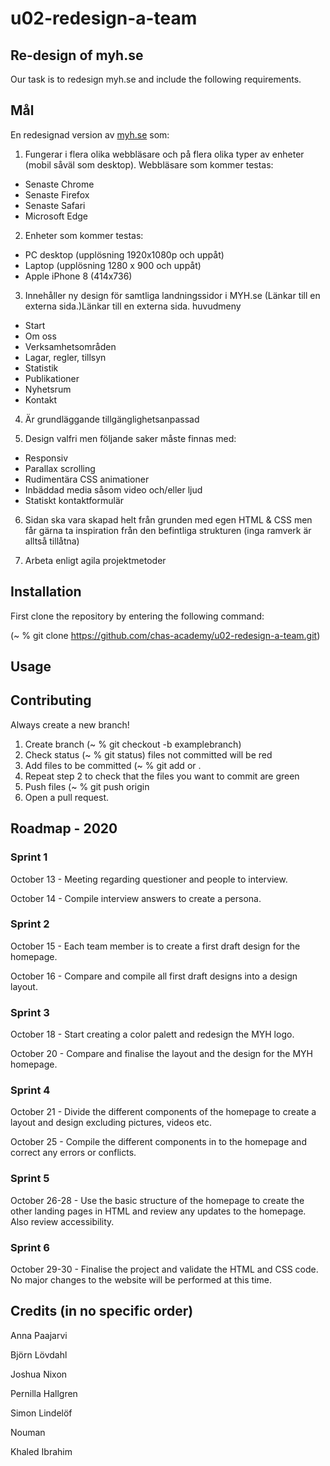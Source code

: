 # u02-redesign-a-team

## Re-design of myh.se
Our task is to redesign myh.se and include the following requirements.

## Mål

En redesignad version av [myh.se](myh.se) som:

1. Fungerar i flera olika webbläsare och på flera olika typer av enheter (mobil såväl som desktop). Webbläsare som kommer testas:
* Senaste Chrome
* Senaste Firefox
* Senaste Safari
* Microsoft Edge

2. Enheter som kommer testas:
* PC desktop (upplösning 1920x1080p och uppåt)
* Laptop (upplösning 1280 x 900 och uppåt)
* Apple iPhone 8 (414x736)

3. Innehåller ny design för samtliga landningssidor i MYH.se (Länkar till en externa sida.)Länkar till en externa sida. huvudmeny
* Start
* Om oss
* Verksamhetsområden
* Lagar, regler, tillsyn
* Statistik
* Publikationer
* Nyhetsrum
* Kontakt

4. Är grundläggande tillgänglighetsanpassad

5. Design valfri men följande saker måste finnas med:
* Responsiv
* Parallax scrolling
* Rudimentära CSS animationer
* Inbäddad media såsom video och/eller ljud
* Statiskt kontaktformulär
    
6. Sidan ska vara skapad helt från grunden med egen HTML & CSS men får gärna ta inspiration från den befintliga strukturen (inga ramverk är alltså tillåtna)

7. Arbeta enligt agila projektmetoder


## Installation
First clone the repository by entering the following command: 

(~ % git clone https://github.com/chas-academy/u02-redesign-a-team.git)

## Usage

## Contributing

Always create a new branch!

1. Create branch (~ % git checkout -b examplebranch)
2. Check status (~ % git status) files not committed will be red
3. Add files to be committed (~ % git add <file name> or . <for all none tracked files>
4. Repeat step 2 to check that the files you want to commit are green
5. Push files (~ % git push origin <branch-name>
6. Open a pull request.

## Roadmap - 2020

### Sprint 1
October 13 - Meeting regarding questioner and people to interview.

October 14 - Compile interview answers to create a persona.

### Sprint 2
October 15 - Each team member is to create a first draft design for the homepage.

October 16 - Compare and compile all first draft designs into a design layout.

### Sprint 3
October 18 - Start creating a color palett and redesign the MYH logo.

October 20 - Compare and finalise the layout and the design for the MYH homepage.

### Sprint 4
October 21 - Divide the different components of the homepage  to create a layout and design excluding pictures, videos etc.

October 25 - Compile the different components in to the homepage and correct any errors or conflicts.

### Sprint 5
October 26-28 - Use the basic structure of the homepage to create the other landing pages in HTML and review any updates to the homepage. Also review accessibility.

### Sprint 6
October 29-30 - Finalise the project and validate the HTML and CSS code. No major changes to the website will be performed at this time.

## Credits (in no specific order)

Anna Paajarvi

Björn Lövdahl

Joshua Nixon

Pernilla Hallgren

Simon Lindelöf

Nouman

Khaled Ibrahim


